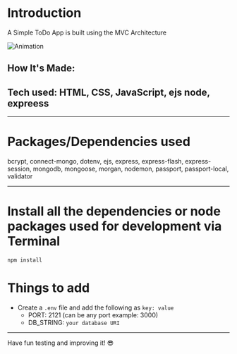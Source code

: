 # Introduction

A Simple ToDo App is built using the MVC Architecture

![Animation](https://user-images.githubusercontent.com/84820874/191619739-9c4951ba-7583-4c19-abb8-79b84b2739f9.gif)

## How It's Made:

**Tech used:** 
HTML, CSS, JavaScript, ejs node, expreess
---



---

# Packages/Dependencies used 

bcrypt, connect-mongo, dotenv, ejs, express, express-flash, express-session, mongodb, mongoose, morgan, nodemon, passport, passport-local, validator

---

# Install all the dependencies or node packages used for development via Terminal

`npm install` 


# Things to add

- Create a `.env` file and add the following as `key: value` 
  - PORT: 2121 (can be any port example: 3000) 
  - DB_STRING: `your database URI` 
 ---
 
 Have fun testing and improving it! 😎


